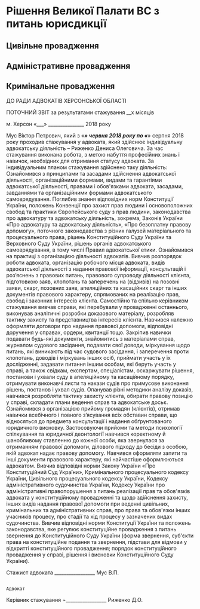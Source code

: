 <!-- TITLE: З питань юрисдикції -->
<!-- SUBTITLE: A quick summary of Vpju -->

# Рішення Великої Палати ВС з питань юрисдикції
## Цивільне провадження
## Адміністративне провадження
## Кримінальне провадження

ДО РАДИ АДВОКАТІВ  ХЕРСОНСЬКОЇ ОБЛАСТІ


ПОТОЧНИЙ ЗВІТ 
за результатами стажування __х місяців

м. Херсон							«___» _______________ 2018 року

Мус Віктор Петрович, який з «___» червня 2018 року по «___» серпня 2018 року проходив стажування у адвоката, який здійснює індивідуальну адвокатську діяльність – Риженко Дениса Олеговича.
За час стажування виконана робота, з метою набуття професійних знань і навичок, необхідних для отримання статусу адвоката. За індивідуальним планом стажування здійснено таку діяльність:
Ознайомився з принципами та засадами здійснення адвокатської діяльності, організаційними формами, видами та гарантіями адвокатської діяльності, правами і обов'язками адвоката, засадами, завданнями та організаційними формами адвокатського самоврядування.
Поглибив знання відповідних норм Конституції України, положень Конвенції про захист прав людини і основоположних свобод та практики Європейського суду з прав людини, законодавства про адвокатуру та адвокатську діяльність, зокрема, Законів України «Про адвокатуру та адвокатську діяльність», «Про безоплатну правову допомогу», поточного законодавства з різних галузей матеріального та процесуального права, рішень Конституційного Суду України та Верховного Суду України, рішень органів адвокатського самоврядування, в тому числі Правил адвокатської етики.
Ознайомився на практиці з організацією діяльності адвокатів. Вивчив розпорядок роботи адвоката, організацію робочого місця адвоката, видів адвокатської діяльності з надання правової інформації, консультацій і роз’яснень з правових питань, правового супроводу діяльності клієнта, підготовкою заяв, клопотань та заперечень на (відзивів) на позовні заяви, скарг, позовних заяв, апеляційних та касаційних скарг та інших документів правового характеру, спрямованих на реалізацію прав, свобод і законних інтересів клієнта.
Самостійно та спільно керівником стажування вивчав справи, які перебували у провадженні останнього, виконував аналітичні розробки доказового матеріалу, розробляв тактику захисту та представництва інтересів клієнта.
Навчився належно оформляти договори про надання правової допомоги, відповідні доручення у справах, ордери, квитанції тощо. Закріпив навички подавати будь-які документи, знайомитись з матеріалами справ, журналом судового засідання, подавати свої доводи, міркування щодо питань, які виникають під час судового засідання, і заперечення проти клопотань, доводів і міркувань інших осіб, приймати участь у їх дослідженні, задавати питання іншим особам, які беруть участь у справі, а також свідкам, експертам, спеціалістам, оскаржувати рішення, постанови і ухвали суду в апеляційному та касаційному порядку, отримувати виконавчі листи та накази судів про примусове виконання рішень, постанов і ухвал судів. Опанував  різні методики аналізу доказів, навчився розробляти тактику захисту клієнта, обирати правову позицію у справі, складати плани ведення справ та адвокатське досьє.
Ознайомився з організацією прийому громадян (клієнтів), отримав навички всебічного і повного з’ясування всіх обставин справи, що відносяться до предмета консультації  і надання обґрунтованого юридичного висновку.
Застосовуючи прийоми та методи психології спілкування та юридичної деонтології навчився коректному й шанобливому ставленню до кожної особи, яка звернулася за отриманням правової допомоги, ділового підходу до бесіди з особою, якій адвокат надає правову допомогу. Навчився оформляти запити та інші документи правового характеру, які найчастіше оформлюються адвокатом.
Вивчив відповідні норми Закону України «Про Конституційний Суд України», Кримінального процесуального кодексу України, Цивільного процесуального кодексу України, Кодексу адміністративного судочинства України, Кодексу України про адміністративні правопорушення з питань реалізації прав та обов'язків адвоката у конституційному провадженні та щодо здійснення захисту, інших видів надання правової допомоги при веденні цивільних, кримінальних та адміністративних справ, про права та обов'язки інших учасників процесу, про стадії та хід процесу у зазначених видах судочинства.
Вивчив відповідні норми Конституції України та положень законодавства, яке регулює конституційне провадження з питань звернення до Конституційного Суду України (форма звернення, суб'єкти права на конституційне подання та звернення, підстави для відмови у відкритті конституційного провадження; порядок конституційного провадження у справі, рішення і висновки Конституційного Суду України).	


Стажист адвоката                                  _________________                                  Мус В.П.


                                                                                                                                        Адвокат
Керівник стажування                           ¬_________________                                   Риженко Д.О.

